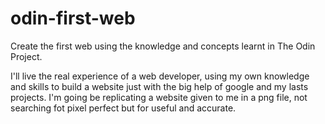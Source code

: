 # odin-first-web

Create the first web using the knowledge and concepts learnt in The Odin Project.

I'll live the real experience of a web developer, using my own knowledge
and skills to build a website just with the big help of google and my lasts
projects. I'm going be replicating a website given to me in a png file, not
searching fot pixel perfect but for useful and accurate.
